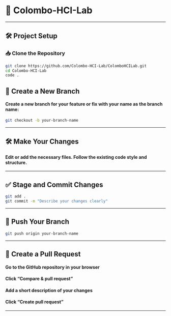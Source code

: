 # 🧪 Colombo-HCI-Lab
---

## 🛠️ Project Setup

### 📥 Clone the Repository
```bash
git clone https://github.com/Colombo-HCI-Lab/ColomboHCILab.git
cd Colombo-HCI-Lab
code .
````

## 🌱 Create a New Branch

#### Create a new branch for your feature or fix with your name as the branch name:

```bash
git checkout -b your-branch-name
````

---

## 🛠️ Make Your Changes

#### Edit or add the necessary files. Follow the existing code style and structure.

---

## ✅ Stage and Commit Changes

```bash
git add .
git commit -m "Describe your changes clearly"
```

---

## 🚀 Push Your Branch

```bash
git push origin your-branch-name
```

---

## 🔁 Create a Pull Request

#### Go to the GitHub repository in your browser

#### Click **“Compare & pull request”**

#### Add a short description of your changes

#### Click **“Create pull request”**

---

